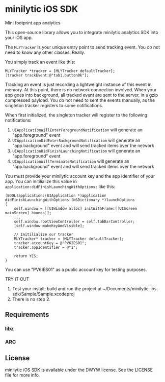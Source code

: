 <p align="center" >
</p>


minilytic iOS SDK
================

Mini footprint app analytics

This open-source library allows you to integrate minilytic analytics SDK into your iOS app.

The `MLYTracker` is your unique entry point to send tracking event. You do not need to know any other classes. Really.

You simply track an event like this:
 
```objectice-c
MLYTracker *tracker = [MLYTracker defaultTracker];
[tracker trackEvent:@"tab1.buttonOk"];
```

Tracking an event is just recording a lightweight instance of this event in memory. At this point, there is no network connection involved. When your app goes into background, all tracked event are sent to the server, in a gzip compressed payload. You do not need to sent the  events manually, as the singleton tracker registers to some notifications.

When first initialized, the singleton tracker will register to the following notifications:
 
1. `UIApplicationWillEnterForegroundNotification` will generate an "app.foreground" event
2. `UIApplicationDidEnterBackgroundNotification` will generate an "app.background" event and will send tracked items over the network
3. `UIApplicationDidFinishLaunchingNotification` will generate an "app.foreground" event
4. `UIApplicationWillTerminateNotification` will generate an "app.background" event and will send tracked items over the network

You must provide your minilytic account key and the app identifier of your app. You can initilialize this value in `application:didFinishLaunchingWithOptions:` like this:
 
```objectice-c
(BOOL)application:(UIApplication *)application didFinishLaunchingWithOptions:(NSDictionary *)launchOptions
{
    self.window = [[UIWindow alloc] initWithFrame:[[UIScreen mainScreen] bounds]];
    ...
	self.window.rootViewController = self.tabBarController;
	[self.window makeKeyAndVisible];

	// Initilialize our tracker
	MLYTracker* tracker = [MLYTracker defaultTracker];
	tracker.accountKey = @"PV6IES01";
	tracker.appIdentifier = @"1";

    return YES;
}
```

You can use "PV6IES01" as a public account key for testing purposes.

TRY IT OUT

1. Test your install; build and run the project at ~/Documents/minilytic-ios-sdk/Sample/Sample.xcodeproj
2. There is no step 2.

## Requirements

### libz

### ARC

## License

minilytic iOS SDK is available under the DWYW license. See the LICENSE file for more info.